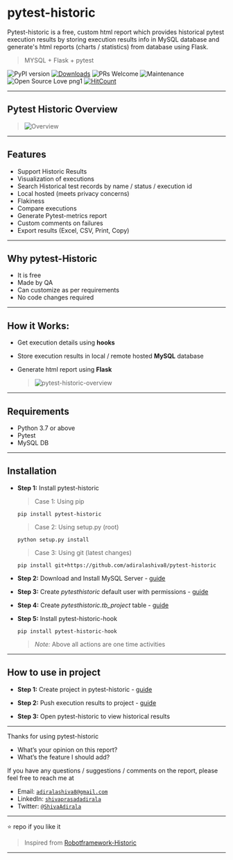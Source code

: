 # pytest-historic

Pytest-historic is a free, custom html report which provides historical pytest execution results by storing execution results info in MySQL database and generate's html reports (charts / statistics) from database using Flask.

> MYSQL + Flask + pytest

![PyPI version](https://badge.fury.io/py/pytest-historic.svg)
[![Downloads](https://pepy.tech/badge/pytest-historic)](https://pepy.tech/project/pytest-historic)
![PRs Welcome](https://img.shields.io/badge/PRs-welcome-brightgreen.svg?style=flat-square)
![Maintenance](https://img.shields.io/badge/Maintained%3F-yes-green.svg)
![Open Source Love png1](https://badges.frapsoft.com/os/v1/open-source.png?v=103)
[![HitCount](http://hits.dwyl.io/adiralashiva8/pytest-historic.svg)](http://hits.dwyl.io/adiralashiva8/pytest-historic)

---

## Pytest Historic Overview

 > <img src="https://i.ibb.co/SsrvGv5/pytest-Historic-Overview.png" alt="Overview">

---

## Features

- Support Historic Results
- Visualization of executions
- Search Historical test records by name / status / execution id
- Local hosted (meets privacy concerns)
- Flakiness
- Compare executions
- Generate Pytest-metrics report
- Custom comments on failures
- Export results (Excel, CSV, Print, Copy)

---

## Why pytest-Historic

- It is free
- Made by QA
- Can customize as per requirements
- No code changes required

---

## How it Works:

- Get execution details using __hooks__
- Store execution results in local / remote hosted __MySQL__ database
- Generate html report using __Flask__

  > <img src="https://i.ibb.co/bbRdFSx/Pytest-Working.png" alt="pytest-historic-overview">

---

## Requirements

 - Python 3.7 or above
 - Pytest
 - MySQL DB

---

## Installation

 - __Step 1:__ Install pytest-historic

    > Case 1: Using pip
    ```
    pip install pytest-historic
    ```

    > Case 2: Using setup.py (root)
    ```
    python setup.py install
    ```

    > Case 3: Using git (latest changes)
    ```
    pip install git+https://github.com/adiralashiva8/pytest-historic
    ```

 - __Step 2:__ Download and Install MySQL Server - [guide](https://bit.ly/39zw0DF)

 - __Step 3:__ Create *pytesthistoric* default user with permissions - [guide](https://bit.ly/2Ir29BD)

 - __Step 4:__ Create *pytesthistoric.tb_project* table - [guide](https://bit.ly/2wAJpgm)

 - __Step 5:__ Install pytest-historic-hook
    ```
    pip install pytest-historic-hook
    ```

   > _Note:_ Above all actions are one time activities

---

## How to use in project

 - __Step 1:__ Create project in pytest-historic - [guide](https://bit.ly/2IwTqh3)

 - __Step 2:__ Push execution results to project - [guide](https://bit.ly/38zTp6P)

 - __Step 3:__ Open pytest-historic to view historical results

---

Thanks for using pytest-historic

 - What’s your opinion on this report?
 - What’s the feature I should add?

If you have any questions / suggestions / comments on the report, please feel free to reach me at

 - Email: <a href="mailto:adiralashiva8@gmail.com?Subject=pytest%20historic" target="_blank">`adiralashiva8@gmail.com`</a>
 - LinkedIn: <a href="https://www.linkedin.com/in/shivaprasadadirala/" target="_blank">`shivaprasadadirala`</a>
 - Twitter: <a href="https://twitter.com/ShivaAdirala" target="_blank">`@ShivaAdirala`</a>

---

:star: repo if you like it

> Inspired from [Robotframework-Historic](https://github.com/adiralashiva8/robotframework-historic)

---